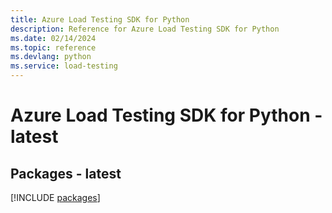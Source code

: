 ```yaml
---
title: Azure Load Testing SDK for Python
description: Reference for Azure Load Testing SDK for Python
ms.date: 02/14/2024
ms.topic: reference
ms.devlang: python
ms.service: load-testing
---
```

# Azure Load Testing SDK for Python - latest

## Packages - latest
[!INCLUDE [packages](load-testing-index.md)]